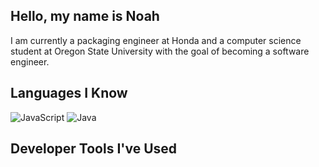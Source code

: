 ## Hello, my name is Noah

I am currently a packaging engineer at Honda and a computer science student at Oregon State University with the goal of becoming a software engineer.

## Languages I Know
<img alt="JavaScript" src="https://img.shields.io/badge/JavaScript-gray?logo=javascript">
<img alt="Java" src="https://img.shields.io/badge/Java-gray?logo=java">

## Developer Tools I've Used

<!--
**nohabean/nohabean** is a ✨ _special_ ✨ repository because its `README.md` (this file) appears on your GitHub profile.

Here are some ideas to get you started:

- 🔭 I’m currently working on ...
- 🌱 I’m currently learning ...
- 👯 I’m looking to collaborate on ...
- 🤔 I’m looking for help with ...
- 💬 Ask me about ...
- 📫 How to reach me: ...
- 😄 Pronouns: ...
- ⚡ Fun fact: ...
-->
